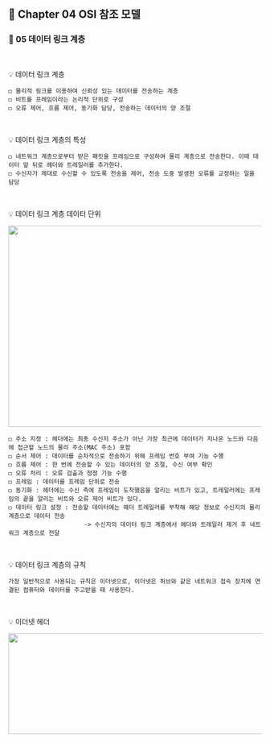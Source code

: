 ## 📕 Chapter 04 OSI 참조 모델
### 📙 05 데이터 링크 계층
</br>

💡 데이터 링크 계층

    ◻️ 물리적 링크를 이용하여 신뢰성 있는 데이터를 전송하는 계층
    ◻️ 비트를 프레임이라는 논리적 단위로 구성
    ◻️ 오류 제어, 흐름 제어, 동기화 담당, 전송하는 데이터의 양 조절
</br>

💡 데이터 링크 계층의 특성

    ◻️ 네트워크 계층으로부터 받은 패킷을 프레임으로 구성하여 물리 계층으로 전송한다. 이때 데이터 앞 뒤로 헤더와 트레일러를 추가한다.
    ◻️ 수신자가 제대로 수신할 수 있도록 전송을 제어, 전송 도중 발생한 오류를 교정하는 일을 담당
</br>

💡 데이터 링크 계층 데이터 단위
<p align="center"><img src="https://user-images.githubusercontent.com/45066381/138393122-c34703f3-9551-419b-b03a-ce1a09da0d8c.png" width="600" height="400"/></p>    
    
    ◻️ 주소 지정 : 헤더에는 최종 수신지 주소가 아닌 가장 최근에 데이터가 지나온 노드와 다음에 접근할 노드의 물리 주소(MAC 주소) 포함
    ◻️ 순서 제어 : 데이터를 순차적으로 전송하기 위해 프레임 번호 부여 기능 수행
    ◻️ 흐름 제어 : 한 번에 전송할 수 있는 데이터의 양 조절, 수신 여부 확인
    ◻️ 오류 처리 : 오류 검출과 정정 기능 수행
    ◻️ 프레임 : 데이터를 프레임 단위로 전송
    ◻️ 동기화 : 헤더에는 수신 측에 프레임이 도착했음을 알리는 비트가 있고, 트레일러에는 프레임의 끝을 알리는 비트와 오류 제어 비트가 있다.
    ◻️ 데이터 링크 설정 : 전송할 데이터에는 헤더 트레일러를 부착해 해당 정보로 수신지의 물리 계층으로 데이터 전송
                         -> 수신지의 데이터 링크 계층에서 헤더와 트레일러 제거 후 네트워크 계층으로 전달 
</br>

💡 데이터 링크 계층의 규칙

    가장 일반적으로 사용되는 규칙은 이더넷으로, 이더넷은 허브와 같은 네트워크 접속 장치에 연결된 컴퓨터와 데이터를 주고받을 때 사용한다.
 </br>

💡 이더넷 헤더
<p align="center"><img src="https://user-images.githubusercontent.com/45066381/138394065-13ebf267-79a2-425f-a1a6-af197195986b.png" width="600" height="200"/></p>     

